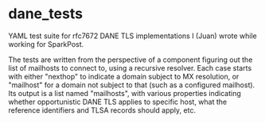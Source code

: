 # dane_tests
YAML test suite for rfc7672 DANE TLS implementations I (Juan) wrote while working
for SparkPost.

The tests are written from the perspective of a component figuring out the list
of mailhosts to connect to, using a recursive resolver.  Each case starts with
either "nexthop" to indicate a domain subject to MX resolution, or "mailhost"
for a domain not subject to that (such as a configured mailhost).  Its output
is a list named "mailhosts", with various properties indicating whether
opportunistic DANE TLS applies to specific host, what the reference identifiers
and TLSA records should apply, etc.
